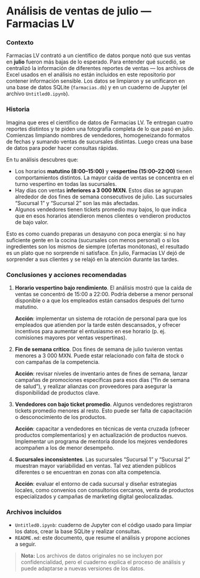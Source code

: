 # Análisis de ventas de julio — Farmacias LV

### Contexto

Farmacias LV contrató a un científico de datos porque notó que sus ventas en **julio** fueron más bajas de lo esperado. Para entender qué sucedió, se centralizó la información de diferentes reportes de ventas — los archivos de Excel usados en el análisis no están incluidos en este repositorio por contener información sensible. Los datos se limpiaron y se unificaron en una base de datos SQLite (`farmacias.db`) y en un cuaderno de Jupyter (el archivo `Untitled0.ipynb`).

### Historia

Imagina que eres el científico de datos de Farmacias LV. Te entregan cuatro reportes distintos y te piden una fotografía completa de lo que pasó en julio. Comienzas limpiando nombres de vendedores, homogeneizando formatos de fechas y sumando ventas de sucursales distintas. Luego creas una base de datos para poder hacer consultas rápidas.

En tu análisis descubres que:

- Los horarios **matutino (8:00–15:00)** y **vespertino (15:00–22:00)** tienen comportamientos distintos. La mayor caída de ventas se concentra en el turno vespertino en todas las sucursales.
- Hay días con ventas **inferiores a 3 000 MXN**. Estos días se agrupan alrededor de dos fines de semana consecutivos de julio. Las sucursales “Sucursal 1” y “Sucursal 2” son las más afectadas.
- Algunos vendedores tienen tickets promedio muy bajos, lo que indica que en esos horarios atendieron menos clientes o vendieron productos de bajo valor.

Esto es como cuando preparas un desayuno con poca energía: si no hay suficiente gente en la cocina (sucursales con menos personal) o si los ingredientes son los mismos de siempre (ofertas monótonas), el resultado es un plato que no sorprende ni satisface. En julio, Farmacias LV dejó de sorprender a sus clientes y se relajó en la atención durante las tardes.

### Conclusiones y acciones recomendadas

1. **Horario vespertino bajo rendimiento**. El análisis mostró que la caída de ventas se concentró de 15:00 a 22:00. Podría deberse a menor personal disponible o a que los empleados están cansados después del turno matutino.

   **Acción**: implementar un sistema de rotación de personal para que los empleados que atienden por la tarde estén descansados, y ofrecer incentivos para aumentar el entusiasmo en ese horario (p. ej. comisiones mayores por ventas vespertinas).

2. **Fin de semana crítico**. Dos fines de semana de julio tuvieron ventas menores a 3 000 MXN. Puede estar relacionado con falta de stock o con campañas de la competencia.

   **Acción**: revisar niveles de inventario antes de fines de semana, lanzar campañas de promociones específicas para esos días (“fin de semana de salud”), y realizar alianzas con proveedores para asegurar la disponibilidad de productos clave.

3. **Vendedores con bajo ticket promedio**. Algunos vendedores registraron tickets promedio menores al resto. Esto puede ser falta de capacitación o desconocimiento de los productos.

   **Acción**: capacitar a vendedores en técnicas de venta cruzada (ofrecer productos complementarios) y en actualización de productos nuevos. Implementar un programa de mentoría donde los mejores vendedores acompañen a los de menor desempeño.

4. **Sucursales inconsistentes**. Las sucursales “Sucursal 1” y “Sucursal 2” muestran mayor variabilidad en ventas. Tal vez atienden públicos diferentes o se encuentran en zonas con alta competencia.

   **Acción**: evaluar el entorno de cada sucursal y diseñar estrategias locales, como convenios con consultorios cercanos, venta de productos especializados y campañas de marketing digital geolocalizadas.

### Archivos incluidos

- `Untitled0.ipynb`: cuaderno de Jupyter con el código usado para limpiar los datos, crear la base SQLite y realizar consultas.
- `README.md`: este documento, que resume el análisis y propone acciones a seguir.

> **Nota:** Los archivos de datos originales no se incluyen por confidencialidad, pero el cuaderno explica el proceso de análisis y puede adaptarse a nuevas versiones de los datos.
